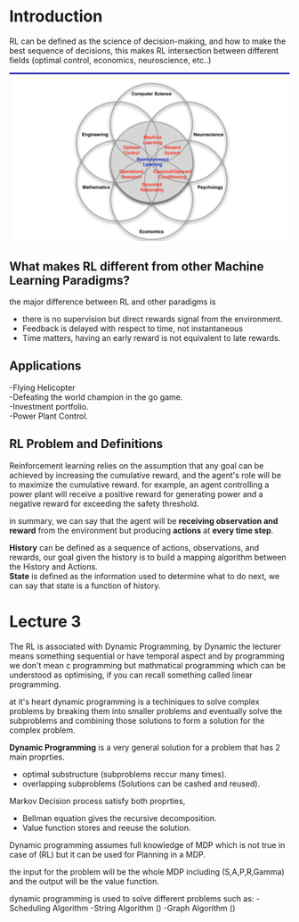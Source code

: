 # Introduction
RL can be defined as the science of decision-making, and how to make the best sequence of decisions, this makes RL intersection between different fields (optimal control, economics, neuroscience, etc..)
<center>
<img src="Images/RL_1.png" alt="Alt text" width="600"/>
</center>


## What makes RL different from other Machine Learning Paradigms?
the major difference between RL and other paradigms is 
- there is no supervision but direct rewards signal from the environment.
- Feedback is delayed with respect to time, not instantaneous
- Time matters, having an early reward is not equivalent to late rewards.
  


## Applications 

-Flying Helicopter <br>
-Defeating the world champion in the go game. <br>
-Investment portfolio. <br>
-Power Plant Control. <br> 

## RL Problem and Definitions 
Reinforcement learning relies on the assumption that any goal can be achieved by increasing the cumulative reward, and the agent's role will be to maximize the cumulative reward.
for example, an agent controlling a power plant will receive a positive reward for generating power and a negative reward for exceeding the safety threshold.


in summary, we can say that the agent will be **receiving observation and reward** from the environment but producing **actions** at **every time step**.<br>

**History** can be defined as a sequence of actions, observations, and rewards, our goal given the history is to build a mapping algorithm between the History and Actions.<br>
**State** is defined as the information used to determine what to do next, we can say that state is a function of history.<br>



# Lecture 3 
The RL is associated with Dynamic Programming, by Dynamic the lecturer means something sequential or have temporal aspect and by programming we don't mean c programming but mathmatical programming which can be understood as optimising, if you can recall something called linear programming. <br>

at it's heart dynamic programming is a techiniques to solve complex problems by breaking them into smaller problems and eventually solve the subproblems and combining those solutions to form a solution for the complex problem.


**Dynamic Programming** is a very general solution for a problem that has 2 main proprties.
- optimal substructure (subproblems reccur many times).
- overlapping subproblems (Solutions can be cashed and reused).

Markov Decision process satisfy both proprties, 
- Bellman equation gives the recursive decomposition.
- Value function stores and reeuse the solution.

Dynamic programming assumes full knowledge of MDP which is not true in case of (RL) but it can be used for Planning in a MDP.

the input for the problem will be the whole MDP including (S,A,P,R,Gamma) and the output will be the value function.

dynamic programming is used to solve different problems such as: 
-Scheduling Algorithm 
-String Algorithm ()
-Graph Algorithm ()





